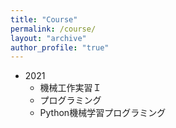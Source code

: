 ```yaml
---
title: "Course"
permalink: /course/
layout: "archive"
author_profile: "true"
---
```


- 2021
  - 機械工作実習Ｉ
  - プログラミング
  - Python機械学習プログラミング

